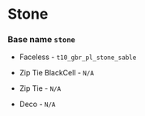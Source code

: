 
# Stone
### Base name `stone`

 - Faceless - `t10_gbr_pl_stone_sable`

 - Zip Tie BlackCell - `N/A`

 - Zip Tie - `N/A`

 - Deco - `N/A`
